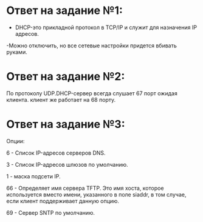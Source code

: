 # Ответ на задание №1:

 - DHCP-это прикладной протокол в TCP/IP и  служит для назначения IP адресов. 

 -Можно отключить, но все  сетевые настройки придется вбивать руками.
 

# Ответ на задание №2:

По протоколу UDP.DHCP-сервер всегда слушает 67 порт ожидая клиента. клиент же работает на 68 порту.

# Ответ на задание №3:

Опции:

6 - Список IP-адресов серверов DNS.

3 - Список IP-адресов шлюзов по умолчанию.

1 - маска подсети IP.

66 - Определяет имя сервера TFTP. Это имя хоста, которое используется вместо имени, указанного в поле siaddr, в том случае, если клиент поддерживает данную опцию.

69 - Сервер SNTP по умолчанию.

